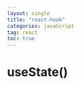 ```yaml
---
layout: single
title: "react-hook"
categories: javaScript
tag: react
toc: true
---
```


# useState()


```

```
